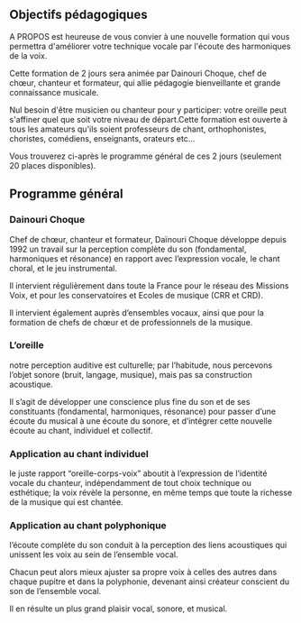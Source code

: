 ﻿---
titre: De l'oreille à la voix
axe: formation
ville: Rennes
departement: 35
animation:
    - Dainouri Choque
date: 
    - 2017-05-19
    - 2017-05-20
dateAffichage: 19-20 mai 2017
organisateur: organisateur-kb
financement:
    - horsDpc
afficherInscriptionEtTarif: false
# infos pour les contrats de formation (pdf)
tarif-unique: 150
duree: 2 jours en présentiel avec le formateur
datePdf: vendredi 19 et samedi 20 mai 2017
horaire: 9h à 17h30 (repas non compris - possibilité de pique-niquer sur place)
lieu: Maison de quartier de la Touche - Place simone de Beauvoir - Rennes
effectif: 20
documents-annexes:
    - budget-livres-2016.pdf
---

## Objectifs pédagogiques

A PROPOS est heureuse de vous convier à une nouvelle formation qui vous permettra d'améliorer votre technique vocale par l'écoute des harmoniques de la voix.
 
Cette formation de 2 jours sera animée par Dainouri Choque, chef de chœur, chanteur et formateur, qui allie pédagogie bienveillante et grande connaissance musicale. 
 
Nul besoin d'être musicien ou chanteur pour y participer: votre oreille peut s'affiner quel que soit votre niveau de départ.Cette formation est ouverte à tous les amateurs qu'ils soient professeurs de chant, orthophonistes, choristes, comédiens,  enseignants, orateurs etc...
 
Vous trouverez ci-après le programme général de ces 2 jours (seulement 20 places disponibles).

## Programme général

### Dainouri Choque

Chef de chœur, chanteur et formateur, Daïnouri Choque développe depuis 1992 un travail sur la perception complète du son (fondamental, harmoniques et résonance) en rapport avec l’expression vocale, le chant choral, et le jeu instrumental. 

Il intervient régulièrement dans toute la France pour le réseau des Missions Voix, et pour les conservatoires et Ecoles de musique (CRR et CRD). 

Il intervient également auprès d’ensembles vocaux, ainsi que pour la formation de chefs de chœur et de professionnels de la musique.

### L’oreille

notre perception auditive est culturelle; par l’habitude, nous percevons l’objet sonore (bruit, langage, musique), mais pas sa construction acoustique. 

Il s’agit de développer une conscience plus fine du son et de ses constituants (fondamental, harmoniques, résonance) pour passer d’une écoute du musical à une écoute du sonore, et d’intégrer cette nouvelle écoute au chant, individuel et collectif. 

### Application au chant individuel

le juste rapport “oreille-corps-voix” aboutit à l’expression de l’identité vocale du chanteur, indépendamment de tout choix technique ou esthétique; la voix révèle la personne, en même temps que toute la richesse de la musique qui est chantée.

### Application au chant polyphonique

l’écoute complète du son conduit à la perception des liens acoustiques qui unissent les voix au sein de l’ensemble vocal. 

Chacun peut alors mieux ajuster sa propre voix à celles des autres dans chaque pupitre et dans la polyphonie, devenant ainsi créateur conscient du son de l’ensemble vocal. 

Il en résulte un plus grand plaisir vocal, sonore, et musical.
